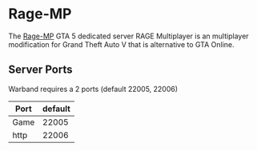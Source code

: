 # Rage-MP

The [Rage-MP](https://rage.mp/) GTA 5 dedicated server
RAGE Multiplayer is an multiplayer modification for Grand Theft Auto V that is alternative to GTA Online.

## Server Ports

Warband requires a 2 ports (default 22005, 22006)

| Port    | default  |
|---------|----------|
| Game    | 22005    |
| http    | 22006    |
